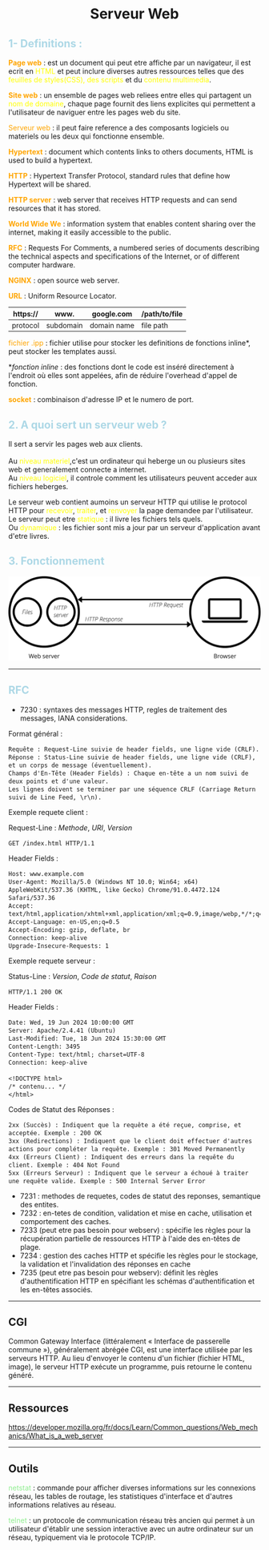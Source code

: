 <style>
r { color: Red }
o { color: Orange }
g { color: Green }
y { color: Yellow }
lb { color: LightBlue }
lg { color: LightGreen }          
</style>

#	<p style="text-align: center;"> Serveur Web</p>

## <lb>1-	Definitions :</lb> 

<o>**Page web**</o> : est un document qui peut etre affiche par un navigateur, il est ecrit en <y>HTML</y> et peut inclure diverses autres ressources telles que des <y>feuilles de styles(CSS), des scripts</y> et du <y>contenu multimedia</y>.

<o>**Site web**</o> :  un ensemble de pages web reliees entre elles qui partagent un <y>nom de domaine</y>, chaque page fournit des liens explicites qui permettent a l'utilisateur de naviguer entre les pages web du site.

<o>Serveur web</o> : il peut faire reference a des composants logiciels ou materiels ou les deux qui fonctionne ensemble.

<o>**Hypertext**</o> : document which contents links to others documents, HTML is used to build a hypertext.  

<o>**HTTP**</o> : Hypertext Transfer Protocol, standard rules that define how Hypertext will be shared.

<o>**HTTP server**</o> : web server that receives HTTP requests and can send resources that it has stored.

<o>**World Wide We**</o> : information system that enables content sharing over the internet, making it  easily accessible to the public.

<o>**RFC**</o> : Requests For Comments,  a numbered series of documents describing the technical aspects and specifications of the Internet, or of different computer hardware.

<o>**NGINX**</o> : open source web server.

<o>**URL**</o> : Uniform Resource Locator.

| https:// | www. | google.com | /path/to/file |
| -------- | -------- | -------- | -------- |
| protocol | subdomain | domain name | file path |

<o>fichier .ipp</o> : fichier utilise pour stocker les definitions de fonctions inline*, peut stocker les templates aussi.

**fonction inline* : des fonctions dont le code est inséré directement à l'endroit où elles sont appelées, afin de réduire l'overhead d'appel de fonction.

<o>**socket**</o> : combinaison d'adresse IP et le numero de port.


## <lb>2.	A quoi sert un serveur web ?<lb>

Il sert a servir les pages web aux clients.  
<br>Au <y>niveau materiel</y>,c'est un ordinateur qui heberge un ou plusieurs sites web et generalement connecte a internet.
<br> Au <y>niveau logiciel</y>, il controle comment les utilisateurs peuvent acceder aux fichiers heberges.

Le serveur web contient aumoins un serveur HTTP qui utilise le protocol HTTP pour <y>recevoir</y>, <y>traiter</y>, et <y>renvoyer</y> la page demandee par l'utilisateur.  
Le serveur peut etre <y>statique</y> : il livre les fichiers tels quels.<br> Ou <y>dynamique</y> : les fichier sont mis a jour par un serveur d'application avant d'etre livres.

## <lb>3.	Fonctionnement</lb>

![fonctionnement du serveur](./img/web-server.svg)

---
## <lb>RFC</lb>

-	7230 : syntaxes des messages HTTP, regles de traitement des messages, IANA considerations.

Format général :

	Requête : Request-Line suivie de header fields, une ligne vide (CRLF).
	Réponse : Status-Line suivie de header fields, une ligne vide (CRLF), et un corps de message (éventuellement).
	Champs d'En-Tête (Header Fields) : Chaque en-tête a un nom suivi de deux points et d'une valeur.
	Les lignes doivent se terminer par une séquence CRLF (Carriage Return suivi de Line Feed, \r\n).

Exemple requete client :

Request-Line : *Methode*, *URI*, *Version*

	GET /index.html HTTP/1.1

Header Fields :

	Host: www.example.com
	User-Agent: Mozilla/5.0 (Windows NT 10.0; Win64; x64) AppleWebKit/537.36 (KHTML, like Gecko) Chrome/91.0.4472.124 Safari/537.36
	Accept: text/html,application/xhtml+xml,application/xml;q=0.9,image/webp,*/*;q=0.8
	Accept-Language: en-US,en;q=0.5
	Accept-Encoding: gzip, deflate, br
	Connection: keep-alive
	Upgrade-Insecure-Requests: 1

Exemple requete serveur :

Status-Line  : *Version*, *Code de statut*, *Raison*

	HTTP/1.1 200 OK

Header Fields :

	Date: Wed, 19 Jun 2024 10:00:00 GMT
	Server: Apache/2.4.41 (Ubuntu)
	Last-Modified: Tue, 18 Jun 2024 15:30:00 GMT
	Content-Length: 3495
	Content-Type: text/html; charset=UTF-8
	Connection: keep-alive

	<!DOCTYPE html>
	/* contenu... */
	</html>


Codes de Statut des Réponses :

	2xx (Succès) : Indiquent que la requête a été reçue, comprise, et acceptée. Exemple : 200 OK
	3xx (Redirections) : Indiquent que le client doit effectuer d'autres actions pour compléter la requête. Exemple : 301 Moved Permanently
	4xx (Erreurs Client) : Indiquent des erreurs dans la requête du client. Exemple : 404 Not Found
	5xx (Erreurs Serveur) : Indiquent que le serveur a échoué à traiter une requête valide. Exemple : 500 Internal Server Error


-	7231 : methodes de requetes, codes de statut des reponses, semantique des entites.
-	7232 : en-tetes de condition, validation et mise en cache, utilisation et comportement des caches.
-	7233 (peut etre pas besoin pour webserv) : spécifie les règles pour la récupération partielle de ressources HTTP à l'aide des en-têtes de plage.
-	7234 :  gestion des caches HTTP et spécifie les règles pour le stockage, la validation et l'invalidation des réponses en cache
-	7235 (peut etre pas besoin pour webserv): définit les règles d'authentification HTTP en spécifiant les schémas d'authentification et les en-têtes associés.

---

## CGI

Common Gateway Interface (littéralement « Interface de passerelle commune »), généralement abrégée CGI, est une interface utilisée par les serveurs HTTP. Au lieu d'envoyer le contenu d'un fichier (fichier HTML, image), le serveur HTTP exécute un programme, puis retourne le contenu généré. 

---

## Ressources

https://developer.mozilla.org/fr/docs/Learn/Common_questions/Web_mechanics/What_is_a_web_server

---

## Outils

<lg>netstat</lg> : commande pour afficher diverses informations sur les connexions réseau, les tables de routage, les statistiques d'interface et d'autres informations relatives au réseau.

<lg>telnet</lg> : un protocole de communication réseau très ancien qui permet à un utilisateur d'établir une session interactive avec un autre ordinateur sur un réseau, typiquement via le protocole TCP/IP. 